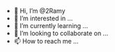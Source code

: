 - 👋 Hi, I’m @2Ramy
- 👀 I’m interested in ...
- 🌱 I’m currently learning ...
- 💞️ I’m looking to collaborate on ...
- 📫 How to reach me ...

<!---
2Ramy/2Ramy is a ✨ special ✨ repository because its `README.md` (this file) appears on your GitHub profile.
You can click the Preview link to take a look at your changes.
--->

